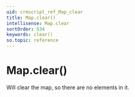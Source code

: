 ```yaml
---
uid: crmscript_ref_Map_clear
title: Map.clear()
intellisense: Map.clear
sortOrder: 534
keywords: clear()
so.topic: reference
---
```


# Map.clear()

Will clear the map, so there are no elements in it.

